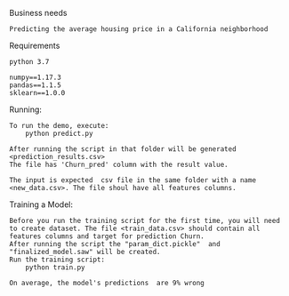 Business needs

    Predicting the average housing price in a California neighborhood
    
Requirements

    python 3.7

    numpy==1.17.3
    pandas==1.1.5
    sklearn==1.0.0

Running:

    To run the demo, execute:
        python predict.py 

    After running the script in that folder will be generated <prediction_results.csv> 
    The file has 'Churn_pred' column with the result value.

    The input is expected  csv file in the same folder with a name <new_data.csv>. The file shoul have all features columns. 

Training a Model:

    Before you run the training script for the first time, you will need to create dataset. The file <train_data.csv> should contain all features columns and target for prediction Churn.
    After running the script the "param_dict.pickle"  and "finalized_model.saw" will be created.
    Run the training script:
        python train.py

    On average, the model's predictions  are 9% wrong